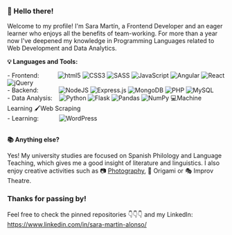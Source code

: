 ### 👋 Hello there! 
Welcome to my profile! I'm Sara Martín, a Frontend Developer and an eager learner who enjoys all the benefits of team-working. For more than a year now I've deepened my knowledge in Programming Languages related to Web Development and Data Analytics. 

**💡 Languages and Tools:** 

 <div>
  - Frontend: &nbsp&nbsp&nbsp&nbsp&nbsp&nbsp&nbsp&nbsp&nbsp
  <img alt="html5" src="https://img.shields.io/badge/-HTML5-E34F26?style=flat-square&logo=html5&logoColor=white" />
  <img alt="CSS3" src="https://img.shields.io/badge/css3-%231572B6.svg?&style=flat-square&logo=css3&logoColor=white"/>
  <img alt="SASS" src="https://img.shields.io/badge/SASS-hotpink.svg?&style=flat-square&logo=SASS&logoColor=white"/>
  <img alt="JavaScript" src="https://img.shields.io/badge/javascript-%23323330.svg?&style=flat-square&logo=javascript&logoColor=%23F7DF1E"/>
  <img alt="Angular" src="https://img.shields.io/badge/angular-%23DD0031.svg?&style=flat-square&logo=angular&logoColor=white"/>
  <img alt="React" src="https://img.shields.io/badge/react-%2320232a.svg?&style=flat-square&logo=react&logoColor=%2361DAFB"/>
  <img alt="jQuery" src="https://img.shields.io/badge/jquery-%230769AD.svg?&style=flat-square&logo=jquery&logoColor=white"/>
</div>

<div> 
  - Backend:  &nbsp&nbsp&nbsp&nbsp&nbsp&nbsp&nbsp&nbsp&nbsp&nbsp
  <img alt="NodeJS" src="https://img.shields.io/badge/node.js-%2343853D.svg?&style=flat-square&logo=node.js&logoColor=white"/>
  <img alt="Express.js" src="https://img.shields.io/badge/express.js-%23404d59.svg?&style=flat-square"/>
  <img alt="MongoDB" src ="https://img.shields.io/badge/MongoDB-%234ea94b.svg?&style=flat-square&logo=mongodb&logoColor=white"/>
  <img alt="PHP" src="https://img.shields.io/badge/php-%23777BB4.svg?&style=flat-square&logo=php&logoColor=white"/> 
  <img alt="MySQL" src="https://img.shields.io/badge/mysql-%2300f.svg?&style=flat-square&logo=mysql&logoColor=white"/>
</div>

<div>
  - Data Analysis: &nbsp&nbsp
  <img alt="Python" src="https://img.shields.io/badge/python-%2314354C.svg?&style=flat-square&logo=python&logoColor=white"/>
  <img alt="Flask" src="https://img.shields.io/badge/flask-%23000.svg?&style=flat-square&logo=flask&logoColor=white"/>
  <img alt="Pandas" src="https://img.shields.io/badge/pandas-%23150458.svg?&style=flat-square&logo=pandas&logoColor=white" />
  <img alt="NumPy" src="https://img.shields.io/badge/numpy-%23013243.svg?&style=flat-square&logo=numpy&logoColor=white" />
 💻Machine Learning
  🖌️Web Scraping

</div>

<div>
  - Learning: &nbsp&nbsp&nbsp&nbsp&nbsp&nbsp&nbsp&nbsp&nbsp&nbsp
  <img alt="WordPress" src="https://img.shields.io/badge/WordPress-%23117AC9.svg?&style=flat-square&logo=java&logoColor=white"/>
</div>

<br>

**📚 Anything else?**

Yes! My university studies are focused on Spanish Philology and Language Teaching, which gives me a good insight of literature and linguistics. 
I also enjoy creative activities such as 📷 <a href="https://www.instagram.com/saramartinfotografia/">Photography</a>, 📄 Origami or 🎭 Improv Theatre.

### Thanks for passing by!
Feel free to check the pinned repositories 👇👇👇 and my LinkedIn: https://www.linkedin.com/in/sara-martin-alonso/
